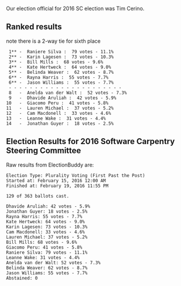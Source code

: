 Our election official for 2016 SC election was Tim Cerino.


## Ranked results 

note there is a 2-way tie for sixth place

~~~
 1** -  Raniere Silva :  79 votes - 11.1%
 2** -  Karin Lagesen :  73 votes - 10.3%
 3** -  Bill Mills :  68 votes - 9.6%
 4** -  Kate Hertweck :  64 votes - 9.0%
 5** -  Belinda Weaver :  62 votes - 8.7%
 6** -  Rayna Harris :  55 votes - 7.7%
 6** -  Jason Williams :  55 votes - 7.7%
 - - - - - - - - - - - - - - - - - - - - - - 
 8   -  Anelda van der Walt :  52 votes - 7.3%
 9   -  Dhavide Aruliah :  42 votes - 5.9%
10   -  Giacomo Peru :  41 votes - 5.8%
11   -  Lauren Michael :  37 votes - 5.2%
12   -  Cam Macdonell :  33 votes - 4.6%
13   -  Leanne Wake :  31 votes - 4.4%
14   -  Jonathan Guyer :  18 votes - 2.5%
~~~


## Election Results for 2016 Software Carpentry Steering Committee

Raw results from ElectionBuddy are:

~~~        
Election Type: Plurality Voting (First Past the Post)
Started at: February 15, 2016 12:00 AM
Finished at: February 19, 2016 11:55 PM
        
129 of 363 ballots cast.

Dhavide Aruliah: 42 votes - 5.9%
Jonathan Guyer: 18 votes - 2.5%
Rayna Harris: 55 votes - 7.7%
Kate Hertweck: 64 votes - 9.0%
Karin Lagesen: 73 votes - 10.3%
Cam Macdonell: 33 votes - 4.6%
Lauren Michael: 37 votes - 5.2%
Bill Mills: 68 votes - 9.6%
Giacomo Peru: 41 votes - 5.8%
Raniere Silva: 79 votes - 11.1%
Leanne Wake: 31 votes - 4.4%
Anelda van der Walt: 52 votes - 7.3%
Belinda Weaver: 62 votes - 8.7%
Jason Williams: 55 votes - 7.7%
Abstained: 0
~~~
